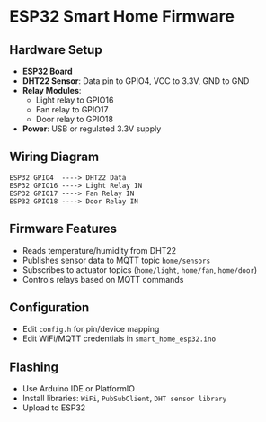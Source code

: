 # ESP32 Smart Home Firmware

## Hardware Setup

- **ESP32 Board**
- **DHT22 Sensor**: Data pin to GPIO4, VCC to 3.3V, GND to GND
- **Relay Modules**:
  - Light relay to GPIO16
  - Fan relay to GPIO17
  - Door relay to GPIO18
- **Power**: USB or regulated 3.3V supply

## Wiring Diagram

```
ESP32 GPIO4  ----> DHT22 Data
ESP32 GPIO16 ----> Light Relay IN
ESP32 GPIO17 ----> Fan Relay IN
ESP32 GPIO18 ----> Door Relay IN
```

## Firmware Features

- Reads temperature/humidity from DHT22
- Publishes sensor data to MQTT topic `home/sensors`
- Subscribes to actuator topics (`home/light`, `home/fan`, `home/door`)
- Controls relays based on MQTT commands

## Configuration

- Edit `config.h` for pin/device mapping
- Edit WiFi/MQTT credentials in `smart_home_esp32.ino`

## Flashing

- Use Arduino IDE or PlatformIO
- Install libraries: `WiFi`, `PubSubClient`, `DHT sensor library`
- Upload to ESP32
